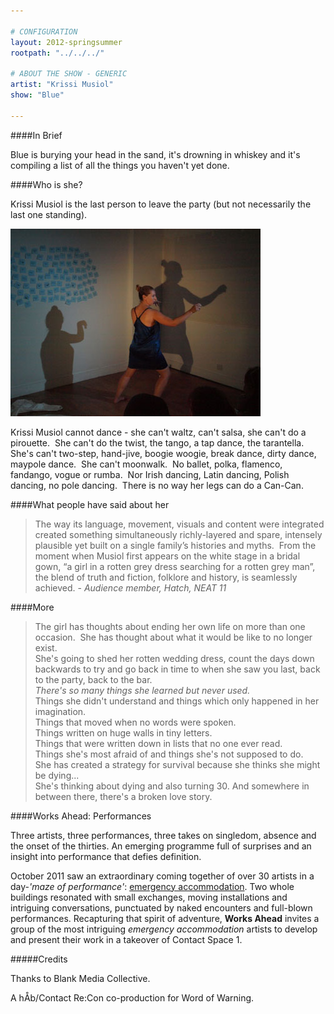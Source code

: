 ```yaml
---

# CONFIGURATION
layout: 2012-springsummer
rootpath: "../../../"

# ABOUT THE SHOW - GENERIC
artist: "Krissi Musiol"
show: "Blue"

---
```


####In Brief

Blue is burying your head in the sand, it's drowning in whiskey and it's compiling a list of all the things you haven't yet done.     

####Who is she?

Krissi Musiol is the last person to leave the party (but not necessarily the last one standing).

![Krissi Musiol](w9krissi.jpg)

Krissi Musiol cannot dance - she can't waltz, can't salsa, she can't do a pirouette.  She can't do the twist, the tango, a tap dance, the tarantella.  She's can't two-step, hand-jive, boogie woogie, break dance, dirty dance, maypole dance.  She can't moonwalk.  No ballet, polka, flamenco, fandango, vogue or rumba.  Nor Irish dancing, Latin dancing, Polish dancing, no pole dancing.  There is no way her legs can do a Can-Can. 

####What people have said about her

>The way its language, movement, visuals and content were integrated created something simultaneously richly-layered and spare, intensely plausible yet built on a single family’s histories and myths.  From the moment when Musiol first appears on the white stage in a bridal gown, “a girl in a rotten grey dress searching for a rotten grey man”, the blend of truth and fiction, folklore and history, is seamlessly achieved. - *Audience member, Hatch, NEAT 11*

####More

>The girl has thoughts about ending her own life on more than one occasion.  She has thought about what it would be like to no longer exist. <br> She's going to shed her rotten wedding dress, count the days down backwards to try and go back in time to when she saw you last, back to the party, back to the bar.<br><em>There's so many things she learned but never used.</em><br>Things she didn't understand and things which only happened in her imagination.<br>Things that moved when no words were spoken.<br>Things written on huge walls in tiny letters.<br>Things that were written down in lists that no one ever read.<br>Things she's most afraid of and things she's not supposed to do.<br>She has created a strategy for survival because she thinks she might be dying...<br>She's thinking about dying and also turning 30. And somewhere in between there, there's a broken love story.

####Works Ahead: Performances

Three artists, three performances, three takes on singledom, absence and the onset of the thirties. An emerging programme full of surprises and an insight into performance that defies definition. 

October 2011 saw an extraordinary coming together of over 30 artists in a day-*'maze of performance'*: [emergency accommodation](http://emergencymcr.org/). Two whole buildings resonated with small exchanges, moving installations and intriguing conversations, punctuated by naked encounters and full-blown performances. Recapturing that spirit of adventure, **Works Ahead** invites a group of the most intriguing *emergency accommodation* artists to develop and present their work in a takeover of Contact Space 1.  

#####Credits

Thanks to Blank Media Collective.

A hÅb/Contact Re:Con co-production for Word of Warning.

